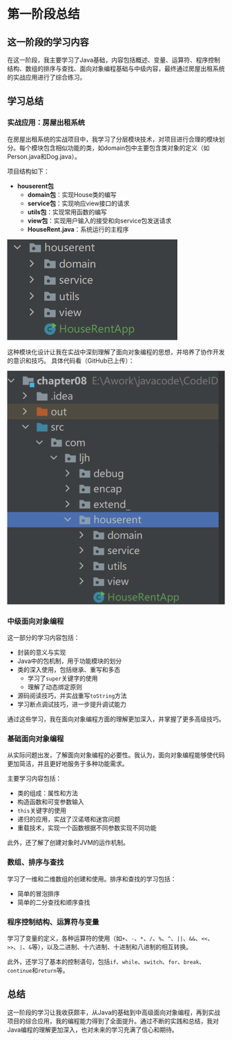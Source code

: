# 第一阶段总结

## 这一阶段的学习内容

在这一阶段，我主要学习了Java基础，内容包括概述、变量、运算符、程序控制结构、数组的排序与查找、面向对象编程基础与中级内容，最终通过房屋出租系统的实战应用进行了综合练习。

## 学习总结

### 实战应用：房屋出租系统

在房屋出租系统的实战项目中，我学习了分层模块技术，对项目进行合理的模块划分。每个模块包含相似功能的类，如domain包中主要包含类对象的定义（如Person.java和Dog.java）。

项目结构如下：

- **houserent包**
  - **domain包**：实现House类的编写
  - **service包**：实现响应view接口的请求
  - **utils包**：实现常用函数的编写
  - **view包**：实现用户输入的接受和向service包发送请求
  - **HouseRent.java**：系统运行的主程序

![输入图片说明](/imgs/2024-07-14/16GGNWhhRzbjfJW1.png)

这种模块化设计让我在实战中深刻理解了面向对象编程的思想，并培养了协作开发的意识和技巧。
具体代码看（GitHub已上传）：

![输入图片说明](/imgs/2024-07-14/F1TXcypm5NbjuVo6.png)


### 中级面向对象编程

这一部分的学习内容包括：

- 封装的意义与实现
- Java中的包机制，用于功能模块的划分
- 类的深入使用，包括继承、重写和多态
  - 学习了`super`关键字的使用
  - 理解了动态绑定原则
- 源码阅读技巧，并实战重写`toString`方法
- 学习断点调试技巧，进一步提升调试能力

通过这些学习，我在面向对象编程方面的理解更加深入，并掌握了更多高级技巧。

### 基础面向对象编程

从实际问题出发，了解面向对象编程的必要性。我认为，面向对象编程能够使代码更加简洁，并且更好地服务于多种功能需求。

主要学习内容包括：

- 类的组成：属性和方法
- 构造函数和可变参数输入
- `this`关键字的使用
- 递归的应用，实战了汉诺塔和迷宫问题
- 重载技术，实现一个函数根据不同参数实现不同功能

此外，还了解了创建对象时JVM的运作机制。

### 数组、排序与查找

学习了一维和二维数组的创建和使用。排序和查找的学习包括：

- 简单的冒泡排序
- 简单的二分查找和顺序查找

### 程序控制结构、运算符与变量

学习了变量的定义，各种运算符的使用（如`+`、`-`、`*`、`/`、`%`、`^`、`||`、`&&`、`<<`、`>>`、`|`、`&`等），以及二进制、十六进制、十进制和八进制的相互转换。

此外，还学习了基本的控制语句，包括`if`、`while`、`switch`、`for`、`break`、`continue`和`return`等。

## 总结

这一阶段的学习让我收获颇丰，从Java的基础到中高级面向对象编程，再到实战项目的综合应用，我的编程能力得到了全面提升。通过不断的实践和总结，我对Java编程的理解更加深入，也对未来的学习充满了信心和期待。
<!--stackedit_data:
eyJoaXN0b3J5IjpbMTYwOTYwMDQ1NiwxNDYxNDEzODI4LDI4Mz
EwNTc5N119
-->
